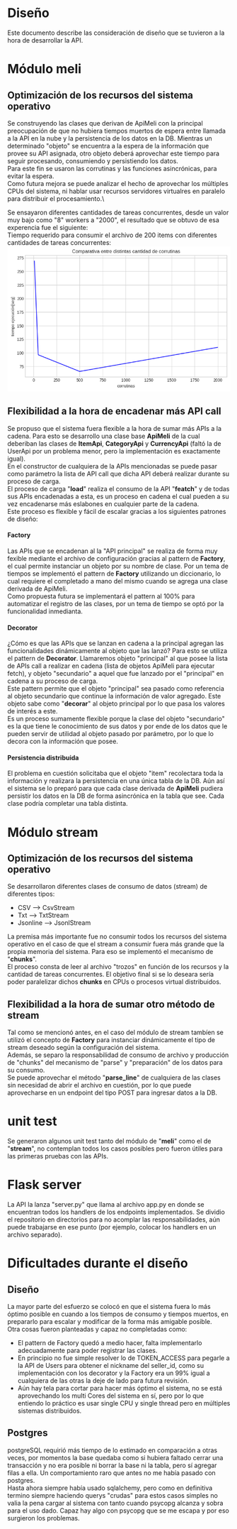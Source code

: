 # Diseño
Este documento describe las consideración de diseño que se tuvieron a la hora de desarrollar la API.

# Módulo meli

## Optimización de los recursos del sistema operativo
Se construyendo las clases que derivan de ApiMeli con la principal preocupación de que no hubiera tiempos muertos de espera entre llamada a la API en la nube y la persistencia de los datos en la DB. Mientras un determinado "objeto" se encuentra a la espera de la información que provee su API asignada, otro objeto deberá aprovechar este tiempo para seguir procesando, consumiendo y persistiendo los datos.\
Para este fin se usaron las corrutinas y las funciones asincrónicas, para evitar la espera.\
Como futura mejora se puede analizar el hecho de aprovechar los múltiples CPUs del sistema, ni hablar usar recursos servidores virtualres en paralelo para distribuir el procesamiento.\

Se ensayaron diferentes cantidades de tareas concurrentes, desde un valor muy bajo como "8" workers a "2000", el resultado que se obtuvo de esa experencia fue el siguiente:\
Tiempo requerido para consumir el archivo de 200 items con diferentes cantidades de tareas concurrentes:\
![Inove banner](/images/tiempo_ejecucion.png)

## Flexibilidad a la hora de encadenar más API call
Se propuso que el sistema fuera flexible a la hora de sumar más APIs a la cadena. Para esto se desarrollo una clase base __ApiMeli__ de la cual deberiban las clases de __ItemApi__, __CategoryApi__ y __CurrencyApi__ (faltó la de UserApi por un problema menor, pero la implementación es exactamente igual).\
En el constructor de cualquiera de la APIs mencionadas se puede pasar como parámetro la lista de API call que dicha API deberá realizar durante su proceso de carga.\
El proceso de carga "__load__" realiza el consumo de la API "__featch__" y de todas sus APIs encadenadas a esta, es un proceso en cadena el cual pueden a su vez encadenarse más eslabones en cualquier parte de la cadena.\
Este proceso es flexible y fácil de escalar gracias a los siguientes patrones de diseño:

#### Factory
Las APIs que se encadenan al la "API principal" se realiza de forma muy fexible mediante el archivo de configuración gracias al pattern de __Factory__, el cual permite instanciar un objeto por su nombre de clase. Por un tema de tiempos se implementó el pattern de __Factory__ utilizando un diccionario, lo cual requiere el completado a mano del mismo cuando se agrega una clase derivada de ApiMeli.\
Como propuesta futura se implementará el pattern al 100% para automatizar el registro de las clases, por un tema de tiempo se optó por la funcionalidad inmedianta.

#### Decorator
¿Cómo es que las APIs que se lanzan en cadena a la principal agregan las funcionalidades dinámicamente al objeto que las lanzó? Para esto se utiliza el pattern de __Decorator__\.
Llamaremos objeto "principal" al que posee la lista de APIs call a realizar en cadena (lista de objetos ApiMeli para ejecutar fetch), y objeto "secundario" a aquel que fue lanzado por el "principal" en cadena a su proceso de carga.\
Este pattern permite que el objeto "principal" sea pasado como referencia al objeto secundario que continue la información de valor agregado. Este objeto sabe como "__decorar__" al objeto principal por lo que pasa los valores de interés a este.\
Es un proceso sumamente flexible porque la clase del objeto "secundario" es la que tiene le conocimiento de sus datos y por ende de los datos que le pueden servir de utilidad al objeto pasado por parámetro, por lo que lo decora con la información que posee.


#### Persistencia distribuida
El problema en cuestión solicitaba que el objeto "item" recolectara toda la información y realizara la persistencia en una única tabla de la DB. Aún así el sistema se lo preparó para que cada clase derivada de __ApiMeli__ pudiera persistir los datos en la DB de forma asincrónica en la tabla que see. Cada clase podría completar una tabla distinta.

# Módulo stream

## Optimización de los recursos del sistema operativo
Se desarrollaron diferentes clases de consumo de datos (stream) de diferentes tipos:
- CSV --> CsvStream
- Txt --> TxtStream
- Jsonline --> JsonlStream

La premisa más importante fue no consumir todos los recursos del sistema operativo en el caso de que el stream a consumir fuera más grande que la propia memoria del sistema. Para eso se implementó el mecanismo de "__chunks__".\
El proceso consta de leer al archivo "trozos" en función de los recursos y la cantidad de tareas concurrentes. El objetivo final si se lo deseara sería poder paralelizar dichos __chunks__ en CPUs o procesos virtual distribuidos.

## Flexibilidad a la hora de sumar otro método de stream
Tal como se mencionó antes, en el caso del módulo de stream tambíen se utilizó el concepto de __Factory__ para instanciar dinámicamente el tipo de stream deseado según la configuración del sistema.\
Además, se separo la responsabilidad de consumo de archivo y producción de "chunks" del mecanismo de "parse" y "preparación" de los datos para su consumo.\
Se puede aprovechar el método "__parse_line__" de cualquiera de las clases sin necesidad de abrir el archivo en cuestión, por lo que puede aprovecharse en un endpoint del tipo POST para ingresar datos a la DB.

# unit test
Se generaron algunos unit test tanto del módulo de "__meli__" como el de "__stream__", no contemplan todos los casos posibles pero fueron útiles para las primeras pruebas con las APIs.

# Flask server
La API la lanza "server.py" que llama al archivo app.py en donde se encuentran todos los handlers de los endpoints implementados. Se dividio el repositorio en directorios para no acomplar las responsabilidades, aún puede trabajarse en ese punto (por ejemplo, colocar los handlers en un archivo separado).

# Dificultades durante el diseño

## Diseño
La mayor parte del esfuerzo se colocó en que el sistema fuera lo más óptimo posible en cuando a los tiempos de consumo y tiempos muertos, en prepararlo para escalar y modificar de la forma más amigable posible.\
Otra cosas fueron planteadas y capaz no completadas como:
- El pattern de Factory quedó a medio hacer, falta implementarlo adecuadamente para poder registrar las clases.
- En principio no fue simple resolver lo de TOKEN_ACCESS para pegarle a la API de Users para obtener el nickname del seller_id, como su implementación con los decorator y la Factory era un 99% igual a cualquiera de las otras la deje de lado para futura revisión.
- Aún hay tela para cortar para hacer más óptimo el sistema, no se está aprovechando los multi Cores del sistema en sí, pero por lo que entiendo lo práctico es usar single CPU y single thread pero en múltiples sistemas distribuidos.

## Postgres
postgreSQL requirió más tiempo de lo estimado en comparación a otras veces, por momentos la base quedaba como si hubiera faltado cerrar una transacción y no era posible ni borrar la base ni la tabla, pero sí agregar filas a ella. Un comportamiento raro que antes no me había pasado con postgres.\
Hasta ahora siempre había usado sqlalchemy, pero como en definitiva termino siempre haciendo querys "crudas" para estos casos simples no valia la pena cargar al sistema con tanto cuando psycopg alcanza y sobra para el uso dado. Capaz hay algo con psycopg que se me escapa y por eso surgieron los problemas.
